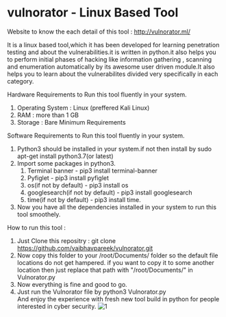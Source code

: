 # vulnorator - Linux Based Tool
Website to know the each detail of this tool : http://vulnorator.ml/

It is a linux based tool,which it has been developed for learning penetration testing and about the vulnerabilities.it is written in python.it also helps you to perform initial phases of hacking like information gathering , scanning and enumeration automatically by its awesome user driven module.It also helps you to learn about the vulnerabilites divided very specifically in each category. 

Hardware Requirements to Run this tool fluently in your system.
1. Operating System : Linux (preffered Kali Linux)
2. RAM : more than 1 GB
3. Storage : Bare Minimum Requirements

Software Requirements to Run this tool fluently in your system.
1. Python3 should be installed in your system.if not then install by sudo apt-get install python3.7(or latest)
2. Import some packages in python3.
    1. Terminal banner - pip3 install terminal-banner
    2. Pyfiglet    - pip3 install pyfiglet
    3. os(if not by default) - pip3 install os
    4. googlesearch(if not by default) - pip3 install googlesearch
    5. time(if not by default) - pip3 install time.
3. Now you have all the dependencies installed in your system to run this tool smoothely.

How to run this tool : 
1. Just Clone this repositry : git clone https://github.com/vaibhavpareek/vulnorator.git
2. Now copy this folder to your /root/Documents/ folder so the default file locations do not get hampered. if you want to copy it to some another location then just replace that path with "/root/Documents/" in Vulnorator.py
3. Now everything is fine and good to go.
4. Just run the Vulnorator file by 
   python3 Vulnorator.py  
And enjoy the experience with fresh new tool build in python for people interested in cyber security.
![1](https://user-images.githubusercontent.com/37809497/60725288-53983a80-9f56-11e9-8488-fa99d6e706cf.png)
